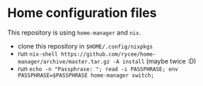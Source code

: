 # Home configuration files

This repository is using `home-manager` and `nix`.

- clone this repository in `$HOME/.config/nixpkgs`
- run `nix-shell https://github.com/rycee/home-manager/archive/master.tar.gz -A install` (maybe twice :D)
- run `echo -n "Passphrase: "; read -i PASSPHRASE; env PASSPHRASE=$PASSPHRASE home-manager switch;`